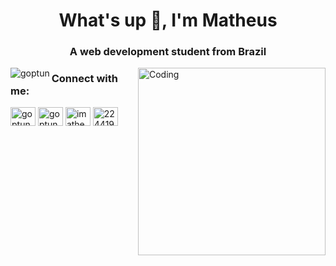 

<h1 align="center">What's up 👋, I'm Matheus</h1>
<h3 align="center">A web development student from Brazil</h3>

<img align="right" alt="Coding" width="300" src="https://s11.gifyu.com/images/SgIz8.gif">

<p><img align="left" src="https://github-readme-stats.vercel.app/api/top-langs?username=goptun&show_icons=true&locale=en&layout=compact" alt="goptun" /></p>


<h3 align="left">Connect with me:</h3>
<p align="left">
<a href="https://codepen.io/goptun" target="blank"><img align="center" src="https://raw.githubusercontent.com/rahuldkjain/github-profile-readme-generator/master/src/images/icons/Social/codepen.svg" alt="goptun" height="30" width="40" /></a>
<a href="https://dev.to/goptun" target="blank"><img align="center" src="https://raw.githubusercontent.com/rahuldkjain/github-profile-readme-generator/master/src/images/icons/Social/devto.svg" alt="goptun" height="30" width="40" /></a>
<a href="https://linkedin.com/in/imatheusramos" target="blank"><img align="center" src="https://raw.githubusercontent.com/rahuldkjain/github-profile-readme-generator/master/src/images/icons/Social/linked-in-alt.svg" alt="imatheusramos" height="30" width="40" /></a>
<a href="https://stackoverflow.com/users/22441929" target="blank"><img align="center" src="https://raw.githubusercontent.com/rahuldkjain/github-profile-readme-generator/master/src/images/icons/Social/stack-overflow.svg" alt="22441929" height="30" width="40" /></a>
</p>
